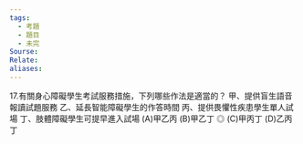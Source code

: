 ```yaml
---
tags:
  - 考題
  - 題目
  - 未完
Sourse:
Relate: 
aliases:
---
```

17.有關身心障礙學生考試服務措施，下列哪些作法是適當的？ 
甲、提供盲生語音報讀試題服務 
乙、延長智能障礙學生的作答時間 
丙、提供畏懼性疾患學生單人試場 
丁、肢體障礙學生可提早進入試場 
(A)甲乙丙 
(B)甲乙丁 
◎ 
(C)甲丙丁 
(D)乙丙丁 

